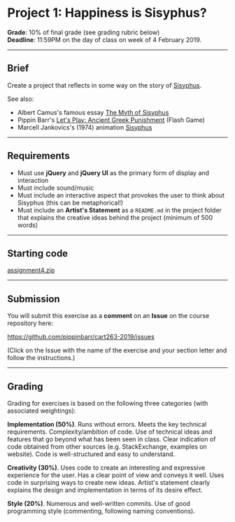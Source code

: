 # Project 1: Happiness is Sisyphus?

__Grade__: 10% of final grade (see grading rubric below)  
__Deadline__: 11:59PM on the day of class on week of 4 February 2019.

---

## Brief

Create a project that reflects in some way on the story of [Sisyphus](https://en.wikipedia.org/wiki/Sisyphus).

See also:
- Albert Camus's famous essay [The Myth of Sisyphus](https://en.wikipedia.org/wiki/The_Myth_of_Sisyphus)
- Pippin Barr's [Let's Play: Ancient Greek Punishment](http://www.pippinbarr.com/games/letsplayancientgreekpunishment/LetsPlayAncientGreekPunishment.html) (Flash Game)
- Marcell Jankovics's (1974) animation [Sisyphus](https://www.youtube.com/watch?v=QcmJlXeyGxU)

---

## Requirements

- Must use __jQuery__ and __jQuery UI__ as the primary form of display and interaction
- Must include sound/music
- Must include an interactive aspect that provokes the user to think about Sisyphus (this can be metaphorical!)
- Must include an __Artist's Statement__ as a `README.md` in the project folder that explains the creative ideas behind the project (minimum of 500 words)

---

## Starting code

[assignment4.zip](assignment4.zip)

---

## Submission

You will submit this exercise as a __comment__ on an __Issue__ on the course repository here:

https://github.com/pippinbarr/cart263-2019/issues

(Click on the Issue with the name of the exercise and your section letter and follow the instructions.)

---

## Grading

Grading for exercises is based on the following three categories (with associated weightings):

__Implementation (50%)__. Runs without errors. Meets the key technical requirements. Complexity/ambition of code. Use of technical ideas and features that go beyond what has been seen in class. Clear indication of code obtained from other sources (e.g. StackExchange, examples on website). Code is well-structured and easy to understand.

__Creativity (30%)__. Uses code to create an interesting and expressive experience for the user. Has a clear point of view and conveys it well. Uses code in surprising ways to create new ideas. Artist's statement clearly explains the design and implementation in terms of its desire effect.

__Style (20%)__. Numerous and well-written commits. Use of good programming style (commenting, following naming conventions).
